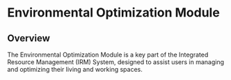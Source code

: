 # Environmental Optimization Module

## Overview
The Environmental Optimization Module is a key part of the Integrated Resource Management (IRM) System, designed to assist users in managing and optimizing their living and working spaces.
